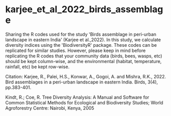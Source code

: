 # karjee_et_al_2022_birds_assemblage
Sharing the R codes used for the study 'Birds assemblage in peri-urban landscape in eastern India' (Karjee et al.,2022).  In this study, we calculate diversity indices using the 'BiodiversityR' package. These codes can be replicated for similar studies. However, please keep in mind before replicating the R codes that your community data (birds, bees, wasps, etc) should be kept column-wise, and the environmental (habitat, temperature, rainfall, etc) be kept row-wise. 

Citation:
Karjee, R., Palei, H.S., Konwar, A., Gogoi, A. and Mishra, R.K., 2022. Bird assemblages in a peri-urban landscape in eastern India. Birds, 3(4), pp.383-401.

Kindt, R.; Coe, R. Tree Diversity Analysis: A Manual and Software for Common Statistical Methods for Ecological and Biodiversity Studies; World Agroforestry Centre: Nairobi, Kenya, 2005
